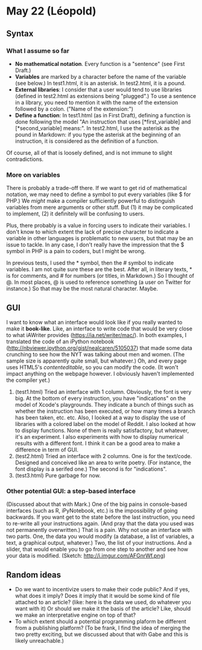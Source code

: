 # May 22 (Léopold)

## Syntax

### What I assume so far
- **No mathematical notation**. Every function is a "sentence" (see First Draft.)
- **Variables** are marked by a character before the name of the variable (see below.) In test1.html, it is an asterisk. In test2.html, it is a pound.
- **External libraries**: I consider that a user would tend to use libraries (defined in test2.html as extensions being "plugged".) To use a sentence in a library, you need to mention it with the name of the extension followed by a colon. ("Name of the extension:")
- **Define a function**: In test1.html (as in First Draft), defining a function is done following the model "An instruction that uses [*first_variable] and [*second_variable] means:". In test2.html, I use the asterisk as the pound in Markdown: if you type the asterisk at the beginning of an instruction, it is considered as the definition of a function.

Of course, all of that is loosely defined, and is not immune to slight contradictions.

### More on variables
There is probably a trade-off there. If we want to get rid of mathematical notation, we may need to define a symbol to put every variables (like $ for PHP.) We *might* make a compiler sufficiently powerful to distinguish variables from mere arguments or other stuff. But (1) it may be complicated to implement, (2) it definitely will be confusing to users. 

Plus, there probably is a value in forcing users to indicate their variables. I don't know to which extent the lack of precise character to indicate a variable in other languages is problematic to new users, but that may be an issue to tackle. In any case, I don't really have the impression that the $ symbol in PHP is a pain to coders, but I might be wrong.

In previous tests, I used the * symbol, then the # symbol to indicate variables. I am not quite sure these are the best. After all, in literary texts, * is for comments, and # for numbers (or titles, in Markdown.) So I thought of @. In most places, @ is used to reference something (a user on Twitter for instance.) So that may be the most natural character. Maybe.

## GUI

I want to know what an interface would look like if you really wanted to make it **book-like**. Like, an interface to write code that would be very close to what iAWriter provides (https://ia.net/writer/mac/). In both examples, I translated the code of an iPython notebook (http://nbviewer.ipython.org/gist/nealcaren/5105037) that made some data crunching to see how the NYT was talking about men and women. (The sample size is apparently quite small, but whatever.) Oh, and every page uses HTML5's _contenteditable_, so you can modify the code. (It won't impact anything on the webpage however. I obviously haven't implemented the compiler yet.)

1. (test1.html) Tried an interface with 1 column. Obviously, the font is very big. At the bottom of every instruction, you have "indications" on the model of Xcode's playgrounds. They indicate a bunch of things such as whether the instruction has been executed, or how many times a branch has been taken, etc. etc. Also, I looked at a way to display the use of libraries with a colored label on the model of Reddit. I also looked at how to display functions. None of them is really satisfactory, but whatever, it's an experiment. I also experiments with how to display numerical results with a different font. I think it can be a good area to make a difference in term of GUI. 
2. (test2.html) Tried an interface with 2 columns. One is for the text/code. Designed and conceived like an area to write poetry. (For instance, the font display is a serifed one.) The second is for "indications".
3. (test3.html) Pure garbage for now.

### Other potential GUI: a step-based interface
(Discussed about that with Mark.)
One of the big pains in console-based interfaces (such as R, iPyNotebook, etc.) is the impossibility of going backwards. If you want get to the state before the last instruction, you need to re-write all your instructions again. (And pray that the data you used was not permanently overwritten.) That is a pain. Why not use an interface with two parts. One, the data you would modify (a database, a list of variables, a text, a graphical output, whatever.) Two, the list of your instructions. And a slider, that would enable you to go from one step to another and see how your data is modified. (Sketch: http://i.imgur.com/AFGnrWf.png)

## Random ideas
- Do we want to incentivize users to make their code public? And if yes, what does it imply? Does it imply that it would be some kind of file attached to an article? (like: here is the data we used, do whatever you want with it) Or should we make it the basis of the article? Like, should we make an interpretative engine on top of that?
- To which extent should a potential programming plaform be different from a publishing platform? (To be frank, I find the idea of merging the two pretty exciting, but we discussed about that with Gabe and this is likely unreachable.)